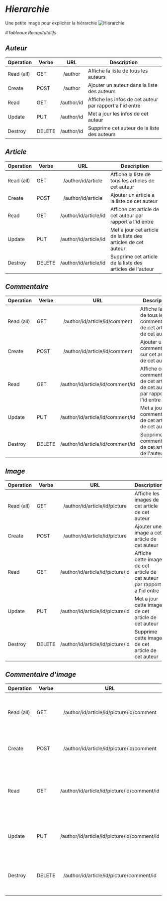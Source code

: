 # _*Hierarchie*_

Une petite image pour expliciter la hiérarchie
![Hierarchie](http://zupimages.net/up/16/38/wd6g.png)

#_*Tableaux Recapitutalifs*_

## *Auteur*
| Operation | Verbe |      URL      | Description                                                         |
|-----------|-------|:-------------:|---------------------------------------------------------------------|
|Read (all) | GET   |/author        | Affiche la liste de tous les auteurs                                |
|Create     | POST  |/author        | Ajouter un auteur dans la liste des auteurs                         |
| Read      | GET   |/author/id     | Affiche les infos de cet auteur par rapport a l'id entre            |
|Update     | PUT   |/author/id     | Met a jour les infos de cet auteur                                  |
| Destroy   | DELETE|/author/id     | Supprime cet auteur de la liste des auteurs                         |

## *Article*
| Operation | Verbe |      URL      | Description                                                         |
|-----------|-------|:-------------:|---------------------------------------------------------------------|
|Read (all) | GET   |/author/id/article        | Affiche la liste de tous les articles de cet auteur                                |
|Create     | POST  |/author/id/article        | Ajouter un article a la liste de cet auteur                         |
| Read      | GET   |/author/id/article/id     | Affiche cet article de cet auteur par rapport a l'id entre            |
|Update     | PUT   |/author/id/article/id     | Met a jour cet article de la liste des articles de cet auteur                                  |
| Destroy   | DELETE|/author/id/article/id     | Supprime cet article de la liste des articles de l'auteur                         |

## *Commentaire*
| Operation | Verbe |      URL      | Description                                                         |
|-----------|-------|:-------------:|---------------------------------------------------------------------|
|Read (all) | GET   |/author/id/article/id/comment        | Affiche la liste de tous les commentaires de cet article de cet auteur                                |
|Create     | POST  |/author/id/article/id/comment        | Ajouter un commentaire sur cet article de cet auteur                         |
| Read      | GET   |/author/id/article/id/comment/id     | Affiche ce commentaire de cet article de cet auteur par rapport a l'id entre            |
|Update     | PUT   |/author/id/article/id/comment/id     | Met a jour ce commentaire de cet article de cet auteur                                  |
| Destroy   | DELETE|/author/id/article/id/comment/id     | Supprime ce commentaire de cet article de l'auteur    |

## *Image*
| Operation | Verbe |      URL      | Description                                                         |
|-----------|-------|:-------------:|---------------------------------------------------------------------|
|Read (all) | GET   |/author/id/article/id/picture        | Affiche les images de cet article de cet auteur                                |
|Create     | POST  |/author/id/article/id/picture       | Ajouter une image a cet article de cet auteur                         |
| Read      | GET   |/author/id/article/id/picture/id     | Affiche cette image de cet article de cet auteur par rapport a l'id entre            |
|Update     | PUT   |/author/id/article/id/picture/id     | Met a jour cette image de cet article de cet auteur                                  |
| Destroy   | DELETE|/author/id/article/id/picture/id     | Supprime cette image de cet article de cet auteur |

## *Commentaire d'image*
| Operation | Verbe |      URL      | Description                                                         |
|-----------|-------|:-------------:|---------------------------------------------------------------------|
|Read (all) | GET   |/author/id/article/id/picture/id/comment        | Affiche les commentaires de cette image de cet article de cet auteur                                |
|Create     | POST  |/author/id/article/id/picture/id/comment       | Ajouter un commentaire a cette image de cet article de cet auteur                         |
| Read      | GET   |/author/id/article/id/picture/id/comment/id     | Affiche ce commentaire de cet cette image de cet article de cet auteur par rapport a l'id entre            |
|Update     | PUT   |/author/id/article/id/picture/id/comment/id     | Met a jour ce commentaire de cette image de cet article de cet auteur                                  |
| Destroy   | DELETE|/author/id/article/id/picture/comment/id    | Supprime ce commentaire de cette image de cet article de cet auteur|

